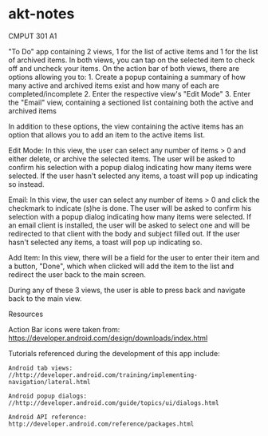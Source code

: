 akt-notes
=========

CMPUT 301 A1


"To Do" app containing 2 views, 1 for the list of active items and 1 for the list of archived items. In both views, you can tap on the selected item to check off and uncheck your items. On the action bar of both views, there are options allowing you to:
	1. Create a popup containing a summary of how many active and archived items exist and how many of each are completed/incomplete
	2. Enter the respective view's "Edit Mode"
	3. Enter the "Email" view, containing a sectioned list containing both the active and archived items

In addition to these options, the view containing the active items has an option that allows you to add an item to the active items list.

Edit Mode:
	In this view, the user can select any number of items > 0 and either delete, or archive the selected items. The user will be asked to confirm his selection with a popup dialog indicating how many items were selected. If the user hasn't selected any items, a toast will pop up indicating so instead.

Email:
	In this view, the user can select any number of items > 0 and click the checkmark to indicate (s)he is done. The user will be asked to confirm his selection with a popup dialog indicating how many items were selected. If an email client is installed, the user will be asked to select one and will be redirected to that client with the body and subject filled out. If the user hasn't selected any items, a toast will pop up indicating so. 

Add Item:
	In this view, there will be a field for the user to enter their item and a button, "Done", which when clicked will add the item to the list and redirect the user back to the main screen.

During any of these 3 views, the user is able to press back and navigate back to the main view.


Resources

Action Bar icons were taken from: https://developer.android.com/design/downloads/index.html

Tutorials referenced during the development of this app include:

	Android tab views: //http://developer.android.com/training/implementing-navigation/lateral.html
	
	Android popup dialogs: //http://developer.android.com/guide/topics/ui/dialogs.html
	
	Android API reference: http://developer.android.com/reference/packages.html

